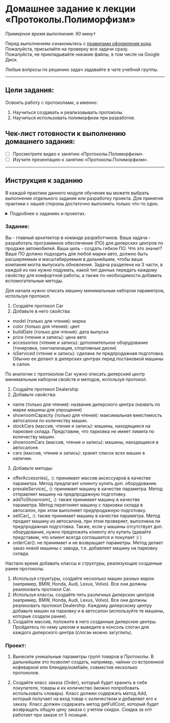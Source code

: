 # Домашнее задание к лекции «Протоколы.Полиморфизм»

_Примерное время выполнения: 90 минут_

Перед выполнением ознакомьтесь с [правилами оформления кода](https://github.com/netology-code/bios-2-homeworks/blob/master/swift-code-syle-guide.md).  
Пожалуйста, присылайте на проверку все задачи сразу.  
Пожалуйста, не прикладывайте никакие файлы, в том числе на Google Диск.  

Любые вопросы по решению задач задавайте в чате учебной группы.

_______
## Цели задания:

Освоить работу с протоколами, а именно:
1. Научиться создавать и реализовывать протоколы.
2. Научиться использовать полиморфизм при разработке.

## Чек-лист готовности к выполнению домашнего задания:

- [ ] Просмотрите видео к занятию «Протоколы.Полиморфизм».
- [ ] Изучите презентацию к занятию «Протоколы.Полиморфизм».

----------------------

## Инструкция к заданию
В каждой практике данного модуля обучения вы можете выбрать выполнение отдельного задания или разработку проекта.
Для принятия практики с нашей стороны достаточно выполнить только что-то одно.
<details>
    <summary>Подробнее о заданиях и проектах.</summary>
    
1. Проект - В рамках данного модуля мы предлагаем разработать проект. 
Каждая следующая практика в рамках проекта будет базироваться на выполненной практике к предыдущему занятию и закреплять новые знания.
По итогам вы получите полностью разработанный вами относительно крупный индивидуальный проект.

2. Задание - Это полностью отдельная практика для закрепления информации с занятия.
При выборе этого формата вы не потеряете никакой информации с курса.
Если у вас немного времени на обучение, мы рекомендуем выбрать данный тип практики.

Вы можете перейти на задания, если не справляетесь с отдельными темами по проекту, в любой момент.
Вы можете начать разработку проекта в любой момент, однако при этом вы должны будете выполнить и предыдущие практики по проекту.
</details>

### Задание:

Вы - главный архитектор в команде разработчиков. Ваша задача - разработать программное обеспечение (ПО) для дилерских центров по продаже автомобилей. Ваша цель - создать гибкое ПО. Что это значит? Ваше ПО должно подходить для любой марки авто, должно быть расширяемым и масштабируемым в дальнейшем, чтобы ваша компания могла выпускать обновления.
Задача разделена на 3 части, в каждой из них нужно подумать, какой тип данных передать каждому свойству для комфортной работы, а также по необходимости добавить вспомогательные методы.

Для начала нужно описать машину минимальным набором параметров, используя протокол. 
1. Создайте протокол Car
2. Добавьте в него свойства:
- model (только для чтения): марка
- color (только для чтения): цвет
- buildDate (только для чтения): дата выпуска
- price (чтение и запись): цена авто
- accessories (чтение и запись): дополнительное оборудование (тонировка, сингнализация,
спортивные диски)
- isServiced (чтение и запись): сделана ли предпродажная подготовка. Обычно ее делают в
дилерских центрах перед постановкой машины в салон.

По аналогии с протоколом Car нужно описать дилерский центр минимальным набором свойств и методов, используя протокол.
1. Создайте протокол Dealership
2. Добавьте свойства:
- name (только для чтения): название дилерского центра (назвать по марке машины для упрощения)
- showroomCapacity (только для чтения): максимальная вместимость автосалона по количеству машин.
- stockCars (массив, чтение и запись): машины, находящиеся на парковке склада. Представим, что парковка не имеет лимита по количеству машин.
- showroomCars (массив, чтение и запись): машины, находящиеся в автосалоне.
- cars (массив, чтение и запись): хранит список всех машин в наличии.
3. Добавьте методы:
- offerAccesories(_ :): принимает массив аксессуаров в качестве параметра. Метод предлагает клиенту купить доп. оборудование.
- presaleService(_ :): принимает машину в качестве параметра. Метод отправляет машину на предпродажную подготовку.
- addToShowroom(_ :): также принимает машину в качестве параметра. Метод перегоняет машину с парковки склада в автосалон, при этом выполняет предпродажную подготовку.
- sellCar(_ :): также принимает машину в качестве параметра. Метод продает машину из автосалона, при этом проверяет, выполнена ли предпродажная подготовка. Также, если у машины отсутствует доп. оборудование, нужно предложить клиенту его купить (давайте представим, что клиент всегда соглашается и покупает :) )
- orderCar(): не принимает и не возвращает параметры. Метод делает заказ новой машины с завода, т.е. добавляет машину на парковку склада.

Настало время добавить классы и структуры, реализующие созданные ранее протоколы.
1. Используя структуры, создайте несколько машин разных марок (например, BMW, Honda, Audi, Lexus, Volvo). Все они должны реализовать протокол Car.
2. Используя классы, создайте пять различных дилерских центров (например, BMW, Honda, Audi, Lexus, Volvo). Все они должны реализовать протокол Dealership. Каждому дилерскому центру добавьте машин на парковку и в автосалон (используйте те машины, которые создали ранее).
3. Создайте массив, положите в него созданные дилерские центры. Пройдитесь по нему циклом и выведите в консоль слоган для каждого дилерского центра (слоган можно загуглить). 


### Проект:

1. Вынесите уникальные параметры групп товаров в Протоколы. В дальнейшем это позволит создать, например, чайник со встроенной кофеваркой или блендер/комбайн, совместив несколько протоколов.

2. Создайте класс заказа (Order), который будет хранить в себе покупателя, товары и их количество (можно попробовать использовать словарь).
Класс должен содержать метод Add, который получает на вход товар с количеством и добавляет его к заказу.
Класс должен содержать метод getFullCost, который будет возвращать общую цену заказа с учетом скидок.
Скидка за опт работает при заказе от 5 позиций.
